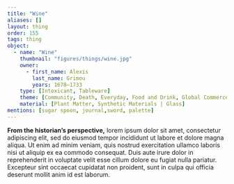 ```yaml
---
title: "Wine"
aliases: []
layout: thing
order: 155
tags: thing
object:
  - name: "Wine"
    thumbnail: "figures/things/wine.jpg"
    owner:
      - first_name: Alexis
        last_name: Grimou
        years: 1678–1733
    type: [Intoxicant, Tableware]
    theme: [Community, Death, Everyday, Food and Drink, Global Commerce, Leisure]
    material: [Plant Matter, Synthetic Materials | Glass]
mentions: [sugar spoon, journal,sword, palette]
---
```


**From the historian’s perspective,** lorem ipsum dolor sit amet, consectetur adipiscing elit, sed do eiusmod tempor incididunt ut labore et dolore magna aliqua. Ut enim ad minim veniam, quis nostrud exercitation ullamco laboris nisi ut aliquip ex ea commodo consequat. Duis aute irure dolor in reprehenderit in voluptate velit esse cillum dolore eu fugiat nulla pariatur. Excepteur sint occaecat cupidatat non proident, sunt in culpa qui officia deserunt mollit anim id est laborum.
